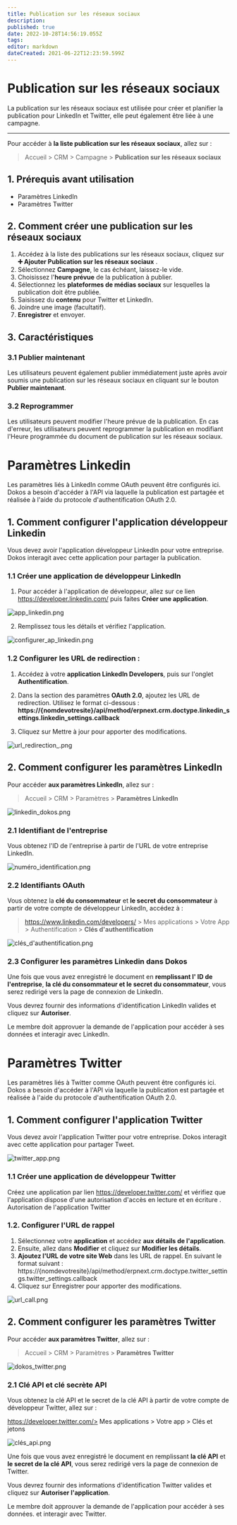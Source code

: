 ```yaml
---
title: Publication sur les réseaux sociaux
description: 
published: true
date: 2022-10-28T14:56:19.055Z
tags: 
editor: markdown
dateCreated: 2021-06-22T12:23:59.599Z
---
```


# Publication sur les réseaux sociaux

La publication sur les réseaux sociaux est utilisée pour créer et planifier la publication pour LinkedIn et Twitter, elle peut également être liée à une campagne.

---

Pour accéder à **la liste publication sur les réseaux sociaux**, allez sur :

> Accueil > CRM > Campagne > **Publication sur les réseaux sociaux**

## 1. Prérequis avant utilisation

- Paramètres LinkedIn
- Paramètres Twitter

## 2. Comment créer une publication sur les réseaux sociaux

1. Accédez à la liste des publications sur les réseaux sociaux, cliquez sur **:heavy_plus_sign: Ajouter Publication sur les réseaux sociaux** .
2. Sélectionnez **Campagne**, le cas échéant, laissez-le vide.
3. Choisissez l'**heure prévue** de la publication à publier.
4. Sélectionnez les **plateformes de médias sociaux** sur lesquelles la publication doit être publiée.
5. Saisissez du **contenu** pour Twitter et LinkedIn.
6. Joindre une image (facultatif).
7. **Enregistrer** et envoyer.

## 3. Caractéristiques

### 3.1 Publier maintenant

Les utilisateurs peuvent également publier immédiatement juste après avoir soumis une publication sur les réseaux sociaux en cliquant sur le bouton **Publier maintenant**.

### 3.2 Reprogrammer

Les utilisateurs peuvent modifier l'heure prévue de la publication. En cas d'erreur, les utilisateurs peuvent reprogrammer la publication en modifiant l'Heure programmée du document de publication sur les réseaux sociaux.

# Paramètres Linkedin

Les paramètres liés à LinkedIn comme OAuth peuvent être configurés ici. Dokos a besoin d'accéder à l'API via laquelle la publication est partagée et réalisée à l'aide du protocole d'authentification OAuth 2.0.

## 1. Comment configurer l'application développeur Linkedin

Vous devez avoir l'application développeur LinkedIn pour votre entreprise. Dokos interagit avec cette application pour partager la publication.

### 1.1 Créer une application de développeur LinkedIn 

1. Pour accéder à l'application de développeur, allez sur ce lien https://developer.linkedin.com/ puis faites **Créer une application**. 

![app_linkedin.png](/content/crm/settings-linkedin/app_linkedin.png)

2. Remplissez tous les détails et vérifiez l'application.

![configurer_ap_linkedin.png](/content/crm/settings-linkedin/configurer_ap_linkedin.png)

### 1.2 Configurer les URL de redirection : 

1. Accédez à votre **application LinkedIn Developers**, puis sur l'onglet **Authentification**.
2. Dans la section des paramètres **OAuth 2.0**, ajoutez les URL de redirection. Utilisez le format ci-dessous :
**https://{nomdevotresite}/api/method/erpnext.crm.doctype.linkedin_settings.linkedin_settings.callback**

3. Cliquez sur Mettre à jour pour apporter des modifications.

![url_redirection_.png](/content/crm/settings-linkedin/url_redirection_.png)


## 2. Comment configurer les paramètres LinkedIn 


Pour accéder **aux paramètres LinkedIn**, allez sur :

> Accueil > CRM > Paramètres > **Paramètres LinkedIn**

![linkedin_dokos.png](/content/crm/settings-linkedin/linkedin_dokos.png)


### 2.1 Identifiant de l'entreprise

Vous obtenez l'ID de l'entreprise à partir de l'URL de votre entreprise LinkedIn.

![numéro_identification.png](/content/crm/settings-linkedin/numéro_identification.png)

### 2.2 Identifiants OAuth

Vous obtenez la **clé du consommateur** et **le secret du consommateur** à partir de votre compte de développeur LinkedIn, accédez à :

> https://www.linkedin.com/developers/ > Mes applications > Votre App > Authentification > **Clés d'authentification**

![clés_d'authentification.png](/content/crm/settings-linkedin/clés_d'authentification.png)

### 2.3 Configurer les paramètres Linkedin dans Dokos

Une fois que vous avez enregistré le document en **remplissant l' ID de l'entreprise**, **la clé du consommateur et le secret du consommateur**, vous serez redirigé vers la page de connexion de LinkedIn.

Vous devrez fournir des informations d'identification LinkedIn valides et cliquez sur **Autoriser**. 

Le membre doit approvuer la demande de l'application pour accéder à ses données et interagir avec LinkedIn.

# Paramètres Twitter

Les paramètres liés à Twitter comme OAuth peuvent être configurés ici. Dokos a besoin d'accéder à l'API via laquelle la publication est partagée et réalisée à l'aide du protocole d'authentification OAuth 2.0.

## 1. Comment configurer l'application Twitter

Vous devez avoir l'application Twitter pour votre entreprise. Dokos interagit avec cette application pour partager Tweet.

![twitter_app.png](/content/crm/settings-twitter/twitter_app.png)

### 1.1 Créer une application de développeur Twitter

Créez une application par lien https://developer.twitter.com/ et vérifiez que l'application dispose d'une autorisation d'accès en lecture et en écriture . Autorisation de l'application Twitter

### 1.2. Configurer l'URL de rappel

1. Sélectionnez votre **application** et accédez **aux détails de l'application**.
2. Ensuite, allez dans **Modifier** et cliquez sur **Modifier les détails**.
3. **Ajoutez l'URL de votre site Web** dans les URL de rappel. En suivant le format suivant : 
https://{nomdevotresite}/api/method/erpnext.crm.doctype.twitter_settings.twitter_settings.callback
4. Cliquez sur Enregistrer pour apporter des modifications.

![url_call.png](/content/crm/settings-twitter/url_call.png)

## 2. Comment configurer les paramètres Twitter 
Pour accéder **aux paramètres Twitter**, allez sur :

> Accueil > CRM > Paramètres > **Paramètres Twitter**

![dokos_twitter.png](/content/crm/settings-twitter/dokos_twitter.png)


### 2.1 Clé API et clé secrète API

Vous obtenez la clé API et le secret de la clé API à partir de votre compte de développeur Twitter, allez sur :

https://developer.twitter.com/> Mes applications > Votre app > Clés et jetons

![clés_api.png](/content/crm/settings-twitter/clés_api.png)

Une fois que vous avez enregistré le document en remplissant **la clé API** et **le secret de la clé API**, vous serez redirigé vers la page de connexion de Twitter.

Vous devrez fournir des informations d'identification Twitter valides et cliquez sur **Autoriser l'application**. 

Le membre doit approuver la demande de l'application pour accéder à ses données. et interagir avec Twitter.